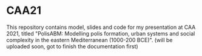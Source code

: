 # CAA21
This repository contains model, slides and code for my presentation at CAA 2021, titled "PolisABM: Modelling polis formation, urban systems and social complexity in the eastern Mediterranean (1000-200 BCE)".
(will be uploaded soon, got to finish the documentation first)

